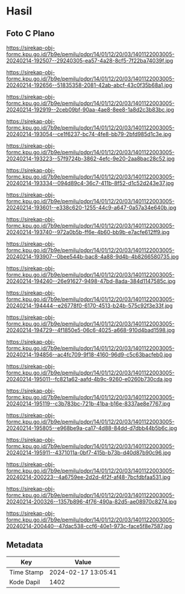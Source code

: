 # Hasil

## Foto C Plano

https://sirekap-obj-formc.kpu.go.id/7b9e/pemilu/pdpr/14/01/12/20/03/1401122003005-20240214-192507--29240305-ea57-4a28-8cf5-7f22ba74039f.jpg

https://sirekap-obj-formc.kpu.go.id/7b9e/pemilu/pdpr/14/01/12/20/03/1401122003005-20240214-192656--51835358-2081-42ab-abcf-43c0f35b68a1.jpg

https://sirekap-obj-formc.kpu.go.id/7b9e/pemilu/pdpr/14/01/12/20/03/1401122003005-20240214-192919--2ceb09bf-90aa-4ae8-8ee8-1a8d2c3b83bc.jpg

https://sirekap-obj-formc.kpu.go.id/7b9e/pemilu/pdpr/14/01/12/20/03/1401122003005-20240214-193054--ce1f6237-bc74-4fe8-bb79-2bfd985d1c3e.jpg

https://sirekap-obj-formc.kpu.go.id/7b9e/pemilu/pdpr/14/01/12/20/03/1401122003005-20240214-193223--57f9724b-3862-4efc-9e20-2aa8bac28c52.jpg

https://sirekap-obj-formc.kpu.go.id/7b9e/pemilu/pdpr/14/01/12/20/03/1401122003005-20240214-193334--094d89c4-36c7-411b-8f52-d1c52d243e37.jpg

https://sirekap-obj-formc.kpu.go.id/7b9e/pemilu/pdpr/14/01/12/20/03/1401122003005-20240214-193601--e338c620-1255-44c9-a647-0a57a34e640b.jpg

https://sirekap-obj-formc.kpu.go.id/7b9e/pemilu/pdpr/14/01/12/20/03/1401122003005-20240214-193740--972a0b5b-ff6e-4b60-bb9b-e7acfe612ff9.jpg

https://sirekap-obj-formc.kpu.go.id/7b9e/pemilu/pdpr/14/01/12/20/03/1401122003005-20240214-193907--0bee544b-bac8-4a88-9d4b-4b8266580735.jpg

https://sirekap-obj-formc.kpu.go.id/7b9e/pemilu/pdpr/14/01/12/20/03/1401122003005-20240214-194240--26e91627-9498-47bd-8ada-384d1147585c.jpg

https://sirekap-obj-formc.kpu.go.id/7b9e/pemilu/pdpr/14/01/12/20/03/1401122003005-20240214-194444--e26778f0-6170-4513-b24b-575c92f3e33f.jpg

https://sirekap-obj-formc.kpu.go.id/7b9e/pemilu/pdpr/14/01/12/20/03/1401122003005-20240214-194729--4f1850e5-06c6-4025-a668-910d4bad1598.jpg

https://sirekap-obj-formc.kpu.go.id/7b9e/pemilu/pdpr/14/01/12/20/03/1401122003005-20240214-194856--ac4fc709-9f18-4160-96d9-c5c63bacfeb0.jpg

https://sirekap-obj-formc.kpu.go.id/7b9e/pemilu/pdpr/14/01/12/20/03/1401122003005-20240214-195011--fc821a62-aafd-4b9c-9260-e0260b730cda.jpg

https://sirekap-obj-formc.kpu.go.id/7b9e/pemilu/pdpr/14/01/12/20/03/1401122003005-20240214-195119--c3b783bc-721b-41ba-b16e-8337ae8e7767.jpg

https://sirekap-obj-formc.kpu.go.id/7b9e/pemilu/pdpr/14/01/12/20/03/1401122003005-20240214-195805--e968be9a-ca17-4d88-84dd-d7dbb44b5b6c.jpg

https://sirekap-obj-formc.kpu.go.id/7b9e/pemilu/pdpr/14/01/12/20/03/1401122003005-20240214-195911--4371011a-0bf7-415b-b73b-d40d87b90c96.jpg

https://sirekap-obj-formc.kpu.go.id/7b9e/pemilu/pdpr/14/01/12/20/03/1401122003005-20240214-200223--4a6759ee-2d2d-4f2f-af48-7bcfdbfaa531.jpg

https://sirekap-obj-formc.kpu.go.id/7b9e/pemilu/pdpr/14/01/12/20/03/1401122003005-20240214-200326--1357b896-4f76-490a-82d5-ae08970c8274.jpg

https://sirekap-obj-formc.kpu.go.id/7b9e/pemilu/pdpr/14/01/12/20/03/1401122003005-20240214-200440--47dac538-ccf6-40e1-973c-face5f8e7587.jpg


## Metadata

| Key        | Value               |
| ---------- | ------------------- |
| Time Stamp | 2024-02-17 13:05:41 |
| Kode Dapil | 1402                |



